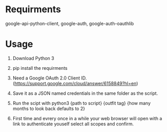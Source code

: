 # Requirments
google-api-python-client,
google-auth,
google-auth-oauthlib

# Usage 
1. Download Python 3

2. pip install the requirments 

3. Need a Google OAuth 2.0 Client ID. (https://support.google.com/cloud/answer/6158849?hl=en)

4. Save it as a JSON named credentials in the same folder as the script. 

5. Run the scipt with python3 {path to script} {outfit tag} {how many months to look back defaults to 2}

6. First time and evrery once in a while your web browser will open with a link to authenticate youself select all scopes and confirm.

